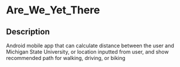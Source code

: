# Are_We_Yet_There
## Description
Android mobile app that can calculate distance between the user and Michigan State University, or location inputted from user, and show recommended path for walking, driving, or biking
